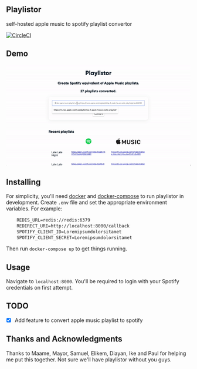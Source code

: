 ## Playlistor
self-hosted apple music to spotify playlist convertor

[![CircleCI](https://circleci.com/gh/akornor/playlistor/tree/master.svg?style=svg)](https://circleci.com/gh/akornor/playlistor/tree/master)

## Demo
![Demo](demo.gif)

## Installing
For simplicity, you'll need [docker](docker.com) and [docker-compose](https://docs.docker.com/compose/) to run playlistor in development. Create `.env` file and set the appropriate environment variables. For example:
```
	REDIS_URL=redis://redis:6379
	REDIRECT_URI=http://localhost:8000/callback
	SPOTIFY_CLIENT_ID=Loremipsumdolorsitamet
	SPOTIFY_CLIENT_SECRET=Loremipsumdolorsitamet
```
Then run `docker-compose up` to get things running.

## Usage
Navigate to `localhost:8000`. You'll be required to login with your Spotify credentials on first attempt.

## TODO
- [X] Add feature to convert apple music playlist to spotify

## Thanks and Acknowledgments
Thanks to Maame, Mayor, Samuel, Elikem, Diayan, Ike and Paul for helping me put this together. Not sure we'll have playlistor without you guys.
